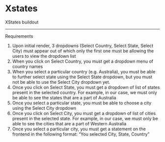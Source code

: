 # Xstates
XStates buildout 

----------------------
Requirements
1. Upon initial render, 3 dropdowns (Select Country, Select State, Select City) must appear out of which only the first one must be allowing the users to view the dropdown list
2. When you click on Select Country, you must get a dropdown menu of country names
3. When you select a particular country (e.g. Australia), you must be able to further select state using the Select State dropdown, but you must not be able to use the Select City dropdown yet.
4. Once you click on Select State, you must get a dropdown of list of states present in the selected country. For example, in our case, we must only be able to see the states that are a part of Australia
5. Once you select a particular state, you must be able to choose a city using the Select City dropdown
6. Once you click on Select City, you must get a dropdown of list of cities present in the selected state. For example, in our case, we must only be able to see the cities that are a part of Western Australia
7. Once you select a particular city, you must get a statement on the frontend in the following format:
    “You selected City, State, Country”